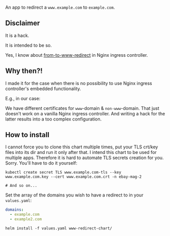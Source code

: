 
An app to redirect a `www.example.com` to `example.com`.

## Disclaimer

It is a hack.

It is intended to be so.

Yes, I know about [from-to-www-redirect](https://github.com/kubernetes/ingress-nginx/blob/master/docs/user-guide/annotations.md#redirect-from-to-www) in Nginx ingress controller.

## Why then?!

I made it for the case when there is no possibility to use Nginx ingress controller's embedded functionality.

E.g., in our case:

We have different certificates for `www`-domain & `non-www`-domain. That just doesn't work on a vanilla Nginx ingress controller. And writing a hack for the latter results into a too complex configuration.

## How to install

I cannot force you to clone this chart multiple times, put your TLS crt/key files into its dir and run it only after that. I intend this chart to be used for multiple apps. Therefore it is hard to automate TLS secrets creation for you. Sorry. You'll have to do it yourself:

```shell
kubectl create secret TLS www.example.com-tls --key www.example.com.key --cert www.example.com.crt -n ebay-mag-2

# And so on...
```

Set the array of the domains you wish to have a redirect to in your `values.yaml`:

```yaml
domains:
  - example.com
  - example2.com
```

```shell
helm install -f values.yaml www-redirect-chart/
```